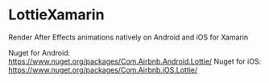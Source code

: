 # LottieXamarin
Render After Effects animations natively on Android and iOS for Xamarin

Nuget for Android: https://www.nuget.org/packages/Com.Airbnb.Android.Lottie/
Nuget for iOS: https://www.nuget.org/packages/Com.Airbnb.iOS.Lottie/
